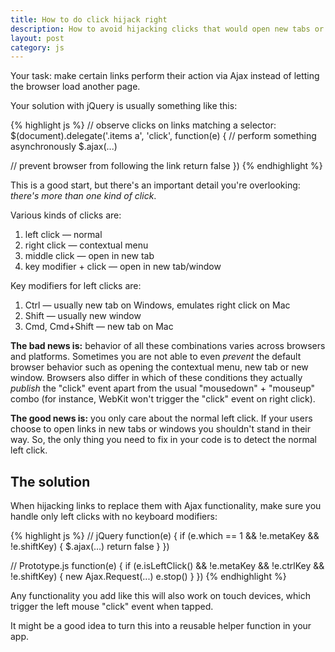 ```yaml
---
title: How to do click hijack right
description: How to avoid hijacking clicks that would open new tabs or windows.
layout: post
category: js
---
```


Your task: make certain links perform their action via Ajax instead of letting the browser load another page.

Your solution with jQuery is usually something like this:

{% highlight js %}
// observe clicks on links matching a selector:
$(document).delegate('.items a', 'click', function(e) {
  // perform something asynchronously
  $.ajax(...)
  
  // prevent browser from following the link
  return false
})
{% endhighlight %}

This is a good start, but there's an important detail you're overlooking: *there's more than one kind of click*.

Various kinds of clicks are:

1. left click — normal
2. right click — contextual menu
3. middle click — open in new tab
4. key modifier + click — open in new tab/window

Key modifiers for left clicks are:

1. Ctrl — usually new tab on Windows, emulates right click on Mac
2. Shift — usually new window
3. Cmd, Cmd+Shift — new tab on Mac

**The bad news is:** behavior of all these combinations varies across browsers and platforms. Sometimes you are not able to even *prevent* the default browser behavior such as opening the contextual menu, new tab or new window. Browsers also differ in which of these conditions they actually *publish* the "click" event apart from the usual "mousedown" + "mouseup" combo (for instance, WebKit won't trigger the "click" event on right click).

**The good news is:** you only care about the normal left click. If your users choose to open links in new tabs or windows you shouldn't stand in their way. So, the only thing you need to fix in your code is to detect the normal left click.

## The solution

When hijacking links to replace them with Ajax functionality, make sure you handle only left clicks with no keyboard modifiers:

{% highlight js %}
// jQuery
function(e) {
  if (e.which == 1 && !e.metaKey && !e.shiftKey) {
    $.ajax(...)
    return false
  }
})

// Prototype.js
function(e) {
  if (e.isLeftClick() && !e.metaKey && !e.ctrlKey && !e.shiftKey) {
    new Ajax.Request(...)
    e.stop()
  }
})
{% endhighlight %}

Any functionality you add like this will also work on touch devices, which trigger the left mouse "click" event when tapped.

It might be a good idea to turn this into a reusable helper function in your app.
